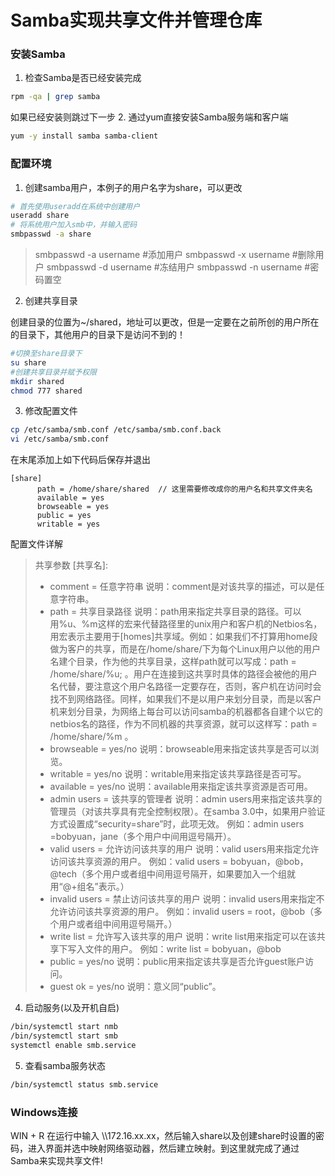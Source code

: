 # Samba实现共享文件并管理仓库
### 安装Samba
1. 检查Samba是否已经安装完成
```bash
rpm -qa | grep samba
```
如果已经安装则跳过下一步
2. 通过yum直接安装Samba服务端和客户端
```bash
yum -y install samba samba-client
```
### 配置环境
1. 创建samba用户，本例子的用户名字为share，可以更改
```bash
# 首先使用useradd在系统中创建用户
useradd share
# 将系统用户加入smb中，并输入密码
smbpasswd -a share
```
> smbpasswd -a username #添加用户
> smbpasswd -x username #删除用户
> smbpasswd -d username #冻结用户
> smbpasswd -n username #密码置空

2. 创建共享目录

创建目录的位置为~/shared，地址可以更改，但是一定要在之前所创的用户所在的目录下，其他用户的目录下是访问不到的！
```bash
#切换至share目录下
su share
#创建共享目录并赋予权限
mkdir shared
chmod 777 shared
```

3. 修改配置文件
```bash
cp /etc/samba/smb.conf /etc/samba/smb.conf.back
vi /etc/samba/smb.conf
```
在末尾添加上如下代码后保存并退出
```
[share]
      path = /home/share/shared  // 这里需要修改成你的用户名和共享文件夹名
      available = yes
      browseable = yes
      public = yes
      writable = yes
```
配置文件详解
>共享参数 [共享名]:
>* comment = 任意字符串
>说明：comment是对该共享的描述，可以是任意字符串。
>* path = 共享目录路径
>说明：path用来指定共享目录的路径。可以用%u、%m这样的宏来代替路径里的unix用户和客户机的Netbios名，用宏表示主要用于[homes]共享域。例如：如果我们不打算用home段做为客户的共享，而是在/home/share/下为每个Linux用户以他的用户名建个目录，作为他的共享目录，这样path就可以写成：path = /home/share/%u; 。用户在连接到这共享时具体的路径会被他的用户名代替，要注意这个用户名路径一定要存在，否则，客户机在访问时会找不到网络路径。同样，如果我们不是以用户来划分目录，而是以客户机来划分目录，为网络上每台可以访问samba的机器都各自建个以它的netbios名的路径，作为不同机器的共享资源，就可以这样写：path = /home/share/%m 。
>* browseable = yes/no
>说明：browseable用来指定该共享是否可以浏览。
>* writable = yes/no
说明：writable用来指定该共享路径是否可写。
>* available = yes/no
说明：available用来指定该共享资源是否可用。
>* admin users = 该共享的管理者
>说明：admin users用来指定该共享的管理员（对该共享具有完全控制权限）。在samba 3.0中，如果用户验证方式设置成“security=share”时，此项无效。
>例如：admin users =bobyuan，jane（多个用户中间用逗号隔开）。
>* valid users = 允许访问该共享的用户
>说明：valid users用来指定允许访问该共享资源的用户。
>例如：valid users = bobyuan，@bob，@tech（多个用户或者组中间用逗号隔开，如果要加入一个组就用“@+组名”表示。）
>* invalid users = 禁止访问该共享的用户
>说明：invalid users用来指定不允许访问该共享资源的用户。
>例如：invalid users = root，@bob（多个用户或者组中间用逗号隔开。）
>* write list = 允许写入该共享的用户
>说明：write list用来指定可以在该共享下写入文件的用户。
>例如：write list = bobyuan，@bob
>* public = yes/no
>说明：public用来指定该共享是否允许guest账户访问。
>* guest ok = yes/no
>说明：意义同“public”。
4. 启动服务(以及开机自启)
```bash
/bin/systemctl start nmb
/bin/systemctl start smb
systemctl enable smb.service
```
5. 查看samba服务状态
```bash
/bin/systemctl status smb.service
```
### Windows连接
WIN + R 在运行中输入 \\\\172.16.xx.xx，然后输入share以及创建share时设置的密码，进入界面并选中映射网络驱动器，然后建立映射。到这里就完成了通过Samba来实现共享文件!